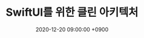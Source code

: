 ---
title: SwiftUI를 위한 클린 아키텍처
date: 2020-12-20 09:00:00 +0900
categories: [Architecture, SwiftUI]
tags: [translated, swiftui]     # TAG names should always be lowercase
---